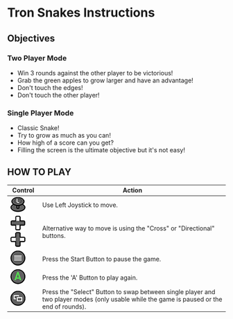 # Tron Snakes Instructions

## Objectives
### Two Player Mode
* Win 3 rounds against the other player to be victorious!
* Grab the green apples to grow larger and have an advantage!
* Don't touch the edges!
* Don't touch the other player!  

### Single Player Mode
* Classic Snake!
* Try to grow as much as you can!
* How high of a score can you get? 
* Filling the screen is the ultimate objective but it's not easy!

## HOW TO PLAY
| Control | Action |
--- | ---
| ![Left Joystick](./assets/xbox_button_left_joystick.png) | Use Left Joystick to move.
| ![Directional Buttons](./assets/xbox_button_hat_ud.png) ![Directional Button lr](./assets/xbox_button_lr.png) | Alternative way to move is using the "Cross" or "Directional" buttons.
| ![Start Button](./assets/xbox_button_start.png) | Press the Start Button to pause the game.
| ![A Button](./assets/xbox_button_a.png) | Press the 'A' Button to play again.
| ![Select Button](./assets/xbox_button_select.png) | Press the "Select" Button to swap between single player and two player modes (only usable while the game is paused or the end of rounds).
